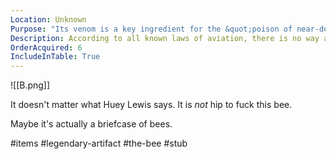 ```yaml
---
Location: Unknown
Purpose: "Its venom is a key ingredient for the &quot;poison of near-death&quot;."
Description: According to all known laws of aviation, there is no way a bee should be able to fly. It's wings are too small to get its fat little body off the ground. The bee, of course, flies anyway, because bees don't care what humans think is impossible.
OrderAcquired: 6
IncludeInTable: True
---
```


![[B.png]]

It doesn't matter what Huey Lewis says. It is *not* hip to fuck this bee.

Maybe it's actually a briefcase of bees.

#items #legendary-artifact #the-bee #stub 